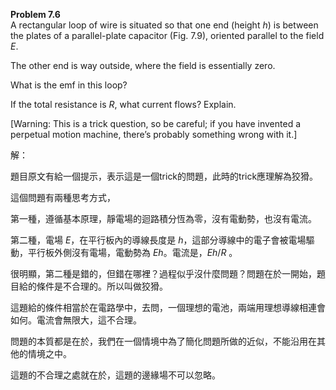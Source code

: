 
**Problem 7.6**  
A rectangular loop of wire is situated so that one end (height $h$) is between the plates of a parallel-plate capacitor (Fig. 7.9), oriented parallel to the field $E$. 

The other end is way outside, where the field is essentially zero. 

What is the emf in this loop? 

If the total resistance is $R$, what current flows? Explain.  

[Warning: This is a trick question, so be careful; if you have invented a perpetual motion machine, there’s probably something wrong with it.]


解：

題目原文有給一個提示，表示這是一個trick的問題，此時的trick應理解為狡猾。

這個問題有兩種思考方式，

第一種，遵循基本原理，靜電場的迴路積分恆為零，沒有電動勢，也沒有電流。

第二種，電場 $E$，在平行板內的導線長度是 $h$，這部分導線中的電子會被電場驅動，平行板外側沒有電場，電動勢為 $Eh$。電流是，$Eh/R$ 。

很明顯，第二種是錯的，但錯在哪裡？過程似乎沒什麼問題？問題在於一開始，題目給的條件是不合理的。所以叫做狡猾。

這題給的條件相當於在電路學中，去問，一個理想的電池，兩端用理想導線相連會如何。電流會無限大，這不合理。

問題的本質都是在於，我們在一個情境中為了簡化問題所做的近似，不能沿用在其他的情境之中。

這題的不合理之處就在於，這題的邊緣場不可以忽略。

